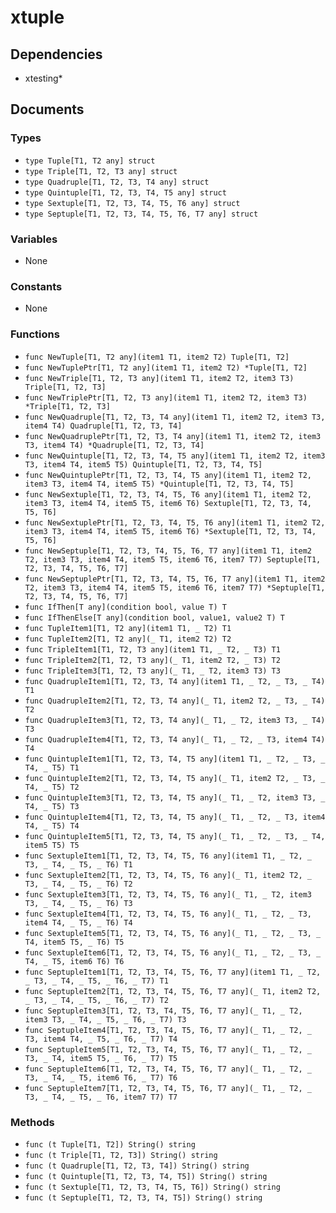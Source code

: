 # xtuple

## Dependencies

+ xtesting*

## Documents

### Types

+ `type Tuple[T1, T2 any] struct`
+ `type Triple[T1, T2, T3 any] struct`
+ `type Quadruple[T1, T2, T3, T4 any] struct`
+ `type Quintuple[T1, T2, T3, T4, T5 any] struct`
+ `type Sextuple[T1, T2, T3, T4, T5, T6 any] struct`
+ `type Septuple[T1, T2, T3, T4, T5, T6, T7 any] struct`

### Variables

+ None

### Constants

+ None

### Functions

+ `func NewTuple[T1, T2 any](item1 T1, item2 T2) Tuple[T1, T2]`
+ `func NewTuplePtr[T1, T2 any](item1 T1, item2 T2) *Tuple[T1, T2]`
+ `func NewTriple[T1, T2, T3 any](item1 T1, item2 T2, item3 T3) Triple[T1, T2, T3]`
+ `func NewTriplePtr[T1, T2, T3 any](item1 T1, item2 T2, item3 T3) *Triple[T1, T2, T3]`
+ `func NewQuadruple[T1, T2, T3, T4 any](item1 T1, item2 T2, item3 T3, item4 T4) Quadruple[T1, T2, T3, T4]`
+ `func NewQuadruplePtr[T1, T2, T3, T4 any](item1 T1, item2 T2, item3 T3, item4 T4) *Quadruple[T1, T2, T3, T4]`
+ `func NewQuintuple[T1, T2, T3, T4, T5 any](item1 T1, item2 T2, item3 T3, item4 T4, item5 T5) Quintuple[T1, T2, T3, T4, T5]`
+ `func NewQuintuplePtr[T1, T2, T3, T4, T5 any](item1 T1, item2 T2, item3 T3, item4 T4, item5 T5) *Quintuple[T1, T2, T3, T4, T5]`
+ `func NewSextuple[T1, T2, T3, T4, T5, T6 any](item1 T1, item2 T2, item3 T3, item4 T4, item5 T5, item6 T6) Sextuple[T1, T2, T3, T4, T5, T6]`
+ `func NewSextuplePtr[T1, T2, T3, T4, T5, T6 any](item1 T1, item2 T2, item3 T3, item4 T4, item5 T5, item6 T6) *Sextuple[T1, T2, T3, T4, T5, T6]`
+ `func NewSeptuple[T1, T2, T3, T4, T5, T6, T7 any](item1 T1, item2 T2, item3 T3, item4 T4, item5 T5, item6 T6, item7 T7) Septuple[T1, T2, T3, T4, T5, T6, T7]`
+ `func NewSeptuplePtr[T1, T2, T3, T4, T5, T6, T7 any](item1 T1, item2 T2, item3 T3, item4 T4, item5 T5, item6 T6, item7 T7) *Septuple[T1, T2, T3, T4, T5, T6, T7]`
+ `func IfThen[T any](condition bool, value T) T`
+ `func IfThenElse[T any](condition bool, value1, value2 T) T`
+ `func TupleItem1[T1, T2 any](item1 T1, _ T2) T1`
+ `func TupleItem2[T1, T2 any](_ T1, item2 T2) T2`
+ `func TripleItem1[T1, T2, T3 any](item1 T1, _ T2, _ T3) T1`
+ `func TripleItem2[T1, T2, T3 any](_ T1, item2 T2, _ T3) T2`
+ `func TripleItem3[T1, T2, T3 any](_ T1, _ T2, item3 T3) T3`
+ `func QuadrupleItem1[T1, T2, T3, T4 any](item1 T1, _ T2, _ T3, _ T4) T1`
+ `func QuadrupleItem2[T1, T2, T3, T4 any](_ T1, item2 T2, _ T3, _ T4) T2`
+ `func QuadrupleItem3[T1, T2, T3, T4 any](_ T1, _ T2, item3 T3, _ T4) T3`
+ `func QuadrupleItem4[T1, T2, T3, T4 any](_ T1, _ T2, _ T3, item4 T4) T4`
+ `func QuintupleItem1[T1, T2, T3, T4, T5 any](item1 T1, _ T2, _ T3, _ T4, _ T5) T1`
+ `func QuintupleItem2[T1, T2, T3, T4, T5 any](_ T1, item2 T2, _ T3, _ T4, _ T5) T2`
+ `func QuintupleItem3[T1, T2, T3, T4, T5 any](_ T1, _ T2, item3 T3, _ T4, _ T5) T3`
+ `func QuintupleItem4[T1, T2, T3, T4, T5 any](_ T1, _ T2, _ T3, item4 T4, _ T5) T4`
+ `func QuintupleItem5[T1, T2, T3, T4, T5 any](_ T1, _ T2, _ T3, _ T4, item5 T5) T5`
+ `func SextupleItem1[T1, T2, T3, T4, T5, T6 any](item1 T1, _ T2, _ T3, _ T4, _ T5, _ T6) T1`
+ `func SextupleItem2[T1, T2, T3, T4, T5, T6 any](_ T1, item2 T2, _ T3, _ T4, _ T5, _ T6) T2`
+ `func SextupleItem3[T1, T2, T3, T4, T5, T6 any](_ T1, _ T2, item3 T3, _ T4, _ T5, _ T6) T3`
+ `func SextupleItem4[T1, T2, T3, T4, T5, T6 any](_ T1, _ T2, _ T3, item4 T4, _ T5, _ T6) T4`
+ `func SextupleItem5[T1, T2, T3, T4, T5, T6 any](_ T1, _ T2, _ T3, _ T4, item5 T5, _ T6) T5`
+ `func SextupleItem6[T1, T2, T3, T4, T5, T6 any](_ T1, _ T2, _ T3, _ T4, _ T5, item6 T6) T6`
+ `func SeptupleItem1[T1, T2, T3, T4, T5, T6, T7 any](item1 T1, _ T2, _ T3, _ T4, _ T5, _ T6, _ T7) T1`
+ `func SeptupleItem2[T1, T2, T3, T4, T5, T6, T7 any](_ T1, item2 T2, _ T3, _ T4, _ T5, _ T6, _ T7) T2`
+ `func SeptupleItem3[T1, T2, T3, T4, T5, T6, T7 any](_ T1, _ T2, item3 T3, _ T4, _ T5, _ T6, _ T7) T3`
+ `func SeptupleItem4[T1, T2, T3, T4, T5, T6, T7 any](_ T1, _ T2, _ T3, item4 T4, _ T5, _ T6, _ T7) T4`
+ `func SeptupleItem5[T1, T2, T3, T4, T5, T6, T7 any](_ T1, _ T2, _ T3, _ T4, item5 T5, _ T6, _ T7) T5`
+ `func SeptupleItem6[T1, T2, T3, T4, T5, T6, T7 any](_ T1, _ T2, _ T3, _ T4, _ T5, item6 T6, _ T7) T6`
+ `func SeptupleItem7[T1, T2, T3, T4, T5, T6, T7 any](_ T1, _ T2, _ T3, _ T4, _ T5, _ T6, item7 T7) T7`

### Methods

+ `func (t Tuple[T1, T2]) String() string`
+ `func (t Triple[T1, T2, T3]) String() string`
+ `func (t Quadruple[T1, T2, T3, T4]) String() string`
+ `func (t Quintuple[T1, T2, T3, T4, T5]) String() string`
+ `func (t Sextuple[T1, T2, T3, T4, T5, T6]) String() string`
+ `func (t Septuple[T1, T2, T3, T4, T5]) String() string`
